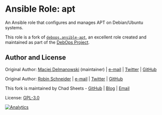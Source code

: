 # Ansible Role: apt

An Ansible role that configures and manages APT on Debian/Ubuntu systems.

This role is a fork of [`debops.ansible-apt`](https://github.com/debops/ansible-ferm),
an excellent role created and maintained as part of the [DebOps Project](https://debops.org).


## Author and License

Original Author: [Maciej Delmanowski](https://docs.debops.org/en/latest/debops-keyring/docs/entities.html#debops-keyring-entity-drybjed) (maintainer) | [e-mail](mailto:drybjed@gmail.com) | [Twitter](https://twitter.com/drybjed) | [GitHub](https://github.com/drybjed)

Original Author: [Robin Schneider](https://docs.debops.org/en/latest/debops-keyring/docs/entities.html#debops-keyring-entity-ypid) | [e-mail](mailto:ypid@riseup.net) | [Twitter](https://twitter.com/ypid) | [GitHub](https://github.com/ypid)

This fork is maintained by Chad Sheets - [GitHub](https://github.com/cjsheets) | [Blog](http://chadsheets.com/) | [Email](mailto:chad@linconf.com)

License: [GPL-3.0](https://tldrlegal.com/license/gnu-general-public-license-v3-%28gpl-3%29)

[![Analytics](https://cjs-beacon.appspot.com/UA-10006093-3/github/linconf/ansible-apt?pixel)](https://github.com/linconf/ansible-apt)
